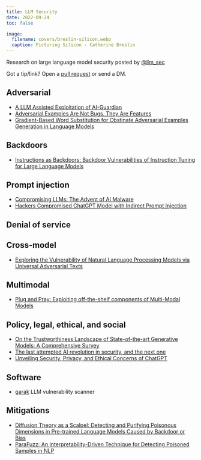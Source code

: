 ```yaml
---
title: LLM Security
date: 2022-09-24
toc: false

image:
  filename: covers/breslin-silicon.webp
  caption: Picturing Silicon - Catherine Breslin
---
```



Research on large language model security posted by [@llm_sec](https://twitter.com/llm_sec)

Got a tip/link? Open a [pull request](https://github.com/leondz/llmsec-site) or send a DM.

## Adversarial

* [A LLM Assisted Exploitation of AI-Guardian](https://arxiv.org/abs/2307.15008)
* [Adversarial Examples Are Not Bugs, They Are Features](https://arxiv.org/abs/1905.02175)
* [Gradient-Based Word Substitution for Obstinate Adversarial Examples Generation in Language Models](https://arxiv.org/abs/2307.12507)

## Backdoors

* [Instructions as Backdoors: Backdoor Vulnerabilities of Instruction Tuning for Large Language Models](https://arxiv.org/abs/2305.14710)

## Prompt injection
* [Compromising LLMs: The Advent of AI Malware](https://www.blackhat.com/us-23/briefings/schedule/index.html#compromising-llms-the-advent-of-ai-malware-33075)
* [Hackers Compromised ChatGPT Model with Indirect Prompt Injection](https://gbhackers.com/hackers-compromised-chatgpt-model/)

## Denial of service

## Cross-model

* [Exploring the Vulnerability of Natural Language Processing Models via Universal Adversarial Texts](https://aclanthology.org/2021.alta-1.14/)

## Multimodal

* [Plug and Pray: Exploiting off-the-shelf components of Multi-Modal Models](https://arxiv.org/abs/2307.14539)

## Policy, legal, ethical, and social

* [On the Trustworthiness Landscape of State-of-the-art Generative Models: A Comprehensive Survey](https://arxiv.org/abs/2307.16680)
* [The last attempted AI revolution in security, and the next one](https://drive.google.com/file/d/1BbSIBayQ1RHVSnh-FnaeXr8xjw5SVJV8/view?pli=1)
* [Unveiling Security, Privacy, and Ethical Concerns of ChatGPT](https://arxiv.org/abs/2307.14192)

## Software

* [garak](https://github.com/leondz/garak/) LLM vulnerability scanner

## Mitigations

* [Diffusion Theory as a Scalpel: Detecting and Purifying Poisonous Dimensions in Pre-trained Language Models Caused by Backdoor or Bias](https://arxiv.org/abs/2305.04547)
* [ParaFuzz: An Interpretability-Driven Technique for Detecting Poisoned Samples in NLP](https://arxiv.org/abs/2308.02122)
